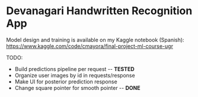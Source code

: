 # Devanagari Handwritten Recognition App

Model design and training is available on my Kaggle notebook (Spanish): https://www.kaggle.com/code/cmayora/final-project-ml-course-ugr

TODO:

- Build predictions pipeline per request -- **TESTED**
- Organize user images by id in requests/response
- Make UI for posterior prediction response
- Change square pointer for smooth pointer -- **DONE**
